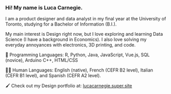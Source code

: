 ### Hi! My name is Luca Carnegie. 

I am a product designer and data analyst in my final year at the University of Toronto, studying for a Bachelor of Information (B.I.). 

My main interest is Design right now, but I love exploring and learning Data Science (I have a background in Economics). I also love solving my everyday annoyances with electronics, 3D printing, and code. 

💾 Programming Languages: R, Python, Java, JavaScript, Vue.js, SQL (novice), Arduino C++, HTML/CSS

🧑🏻 Human Languages: English (native), French (CEFR B2 level), Italian (CEFR B1 level), and Spanish (CEFR A2 level). 

🖌️ Check out my Design portfolio at: [lucacarnegie.super.site](https://lucacarnegie.super.site/)


